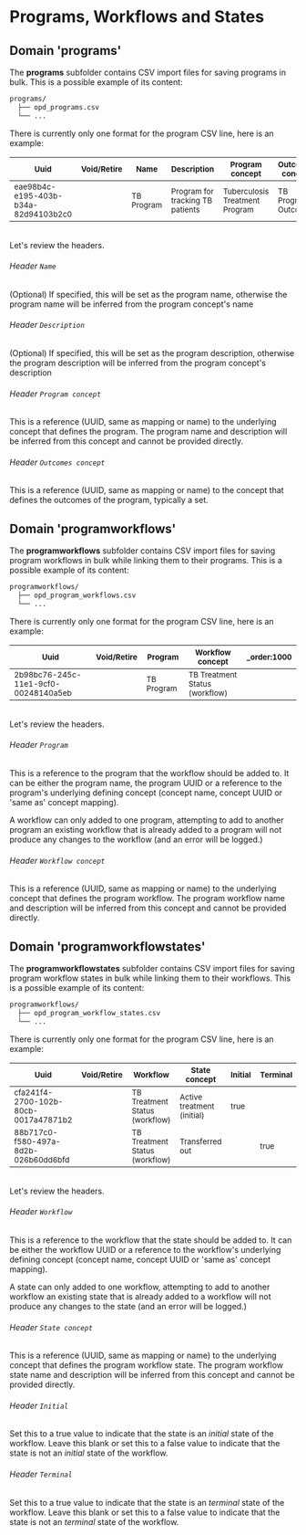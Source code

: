 # Programs, Workflows and States
## Domain 'programs'
The **programs** subfolder contains CSV import files for saving programs in bulk. This is a possible example of its content:
```bash
programs/
  ├── opd_programs.csv
  └── ...
```
There is currently only one format for the program CSV line, here is an example:

| <sub>Uuid</sub> | <sub>Void/Retire</sub> | <sub>Name</sub> | <sub>Description</sub> | <sub>Program concept</sub> | <sub>Outcomes concept</sub> | <sub>_order:1000</sub> |
| - | - | - | - | - | - | - |
| <sub>eae98b4c-e195-403b-b34a-82d94103b2c0</sub> | | <sub>TB Program</sub> | <sub>Program for tracking TB patients</sub> | <sub>Tuberculosis Treatment Program</sub> | <sub>TB Program Outcomes</sub> | |

<br/>Let's review the headers.

###### Header `Name`
(Optional) If specified, this will be set as the program name, otherwise the program name will be inferred from the program concept's name

###### Header `Description`
(Optional) If specified, this will be set as the program description, otherwise the program description will be inferred from the program concept's description

###### Header `Program concept`
This is a reference (UUID, same as mapping or name) to the underlying concept that defines the program. The program name and description will be inferred from this concept and cannot be provided directly.

###### Header `Outcomes concept`
This is a reference (UUID, same as mapping or name) to the concept that defines the outcomes of the program, typically a set.

## Domain 'programworkflows'
The **programworkflows** subfolder contains CSV import files for saving program workflows in bulk while linking them to their programs. This is a possible example of its content:
```bash
programworkflows/
  ├── opd_program_workflows.csv
  └── ...
```
There is currently only one format for the program CSV line, here is an example:

| <sub>Uuid</sub> | <sub>Void/Retire</sub> | <sub>Program</sub> | <sub>Workflow concept</sub> | <sub>_order:1000</sub> |
| - | - | - | - | - |
| <sub>2b98bc76-245c-11e1-9cf0-00248140a5eb</sub> | | <sub>TB Program</sub> | <sub>TB Treatment Status (workflow)</sub> | |


<br/>Let's review the headers.

###### Header `Program`
This is a reference to the program that the workflow should be added to. It can be either the program name, the program UUID or a reference to the program's underlying defining concept (concept name, concept UUID or 'same as' concept mapping).

A workflow can only added to one program, attempting to add to another program an existing workflow that is already added to a program will not produce any changes to the workflow (and an error will be logged.)

###### Header `Workflow concept`
This is a reference (UUID, same as mapping or name) to the underlying concept that defines the program workflow. The program workflow name and description will be inferred from this concept and cannot be provided directly.

## Domain 'programworkflowstates'
The **programworkflowstates** subfolder contains CSV import files for saving program workflow states in bulk while linking them to their workflows. This is a possible example of its content:
```bash
programworkflows/
  ├── opd_program_workflow_states.csv
  └── ...
```
There is currently only one format for the program CSV line, here is an example:

| <sub>Uuid</sub> | <sub>Void/Retire</sub> | <sub>Workflow</sub> | <sub>State concept</sub>  | <sub>Initial</sub>  | <sub>Terminal</sub> | <sub>_order:1000</sub> |
| - | - | - | - | - | - | - |
| <sub>cfa241f4-2700-102b-80cb-0017a47871b2</sub> | | <sub>TB Treatment Status (workflow)</sub> | <sub>Active treatment (initial)</sub> | <sub>true</sub> | | |
| <sub>88b717c0-f580-497a-8d2b-026b60dd6bfd</sub> | | <sub>TB Treatment Status (workflow)</sub> | <sub>Transferred out</sub> | | <sub>true</sub> | |


<br/>Let's review the headers.

###### Header `Workflow`
This is a reference to the workflow that the state should be added to. It can be either the workflow UUID or a reference to the workflow's underlying defining concept (concept name, concept UUID or 'same as' concept mapping).

A state can only added to one workflow, attempting to add to another workflow an existing state that is already added to a workflow will not produce any changes to the state (and an error will be logged.)

###### Header `State concept`
This is a reference (UUID, same as mapping or name) to the underlying concept that defines the program workflow state. The program workflow state name and description will be inferred from this concept and cannot be provided directly.

###### Header `Initial`
Set this to a true value to indicate that the state is an _initial_ state of the workflow.
Leave this blank or set this to a false value to indicate that the state is not an _initial_ state of the workflow.

###### Header `Terminal`
Set this to a true value to indicate that the state is an _terminal_ state of the workflow.
Leave this blank or set this to a false value to indicate that the state is not an _terminal_ state of the workflow.
